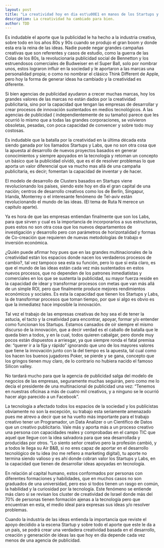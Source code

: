 ```yaml
---
layout: post
title: "La creatividad hoy en dia est\u00E1 en manos de los Startups y Labs no en las Agencias de Publicidad"
description: La creatividad ha cambiado para bien.
author: TDD
---
```


Es indudable el aporte que la publicidad le ha hecho a la industria creativa, sobre todo en los años 80s y 90s cuando se produjo el gran boom y donde esta era la reina de las ideas. Nadie puede negar grandes campañas creativas que son referentes y casos de estudio, como la guerra de las Colas de los 80s, la revolucionaria publicidad social de Bennetton y los estruendosos comerciales de Budweiser en el Super Ball, solo por nombrar unos, estos lograron influir en la sociedad y le aportaron a las marcas una personalidad propia; o como no nombrar el clásico Think Different de Apple, pero hoy la forma de generar ideas ha cambiado y la creatividad es diferente.

Si bien agencias de publicidad ayudaron a crecer muchas marcas, hoy los grandes valores de las marcas no están dados por la creatividad publicitaria, sino por la capacidad que tengan las empresas de desarrollar y crear procesos de innovación sustentados en medios tecnológicos. A las agencias de publicidad ( independientemente de su tamaño) parece que les ocurrió lo mismo que a todas las grandes corporaciones, se volvieron obsoletas, pesadas, con poca capacidad de convencer y sobre todo muy costosas.

Es indudable que la batalla por la creatividad en la última década esta siendo ganada por los llamados Startups y Labs, que no son otra cosa que la apuesta al desarrollo de nuevos proyectos basados en generar conocimientos y siempre apoyados en la tecnología y retoman un concepto un básico que la publicidad olvidó, que es el de resolver problemas lo que aporta un valor diferencial que va mucho mas allá de una campaña publicitaria, es decir; fomentan la capacidad de inventar y de hacer.

El modelo de desarrollo de Clusters basados en Startups viene revolucionando los países, siendo este hoy en día el gran capital de una nación; centros de desarrollo creativos como los de Berlín, Singapur, Irlanda, Monterrey o el interesante fenómeno de Tel-aviv están revolucionando el mundo de las ideas. (El tema de Ruta N merece un capitulo aparte).

Ya es hora de que las empresas entiendan finalmente que son los Labs, para que sirven y cual es la importancia de incorporarlos a sus estructuras, pues estos no son otra cosa que los nuevos departamentos de investigación y desarrollo pero con parámetros de horizontalidad y formas de Co-creación que requieren de nuevas metodologías de trabajo e inversión económica.

¿Quién puede afirmar hoy pues que en las grandes multinacionales de la creatividad están los espacios donde nacen los verdaderos procesos de cambio?, tal vez tampoco sea esta su función, pero lo que si esta claro, es que el mundo de las ideas están cada vez más sustentados en estos nuevos procesos, que no dependen de los patrones inmediatistas y comerciales en los que se sustenta la publicidad, su mayor fuerza reside en la capacidad de idear y transformar procesos con metas que van más allá de un simple ROI, pero que finalmente produce mejores rendimientos económicos y sociales. Es esta la capacidad que tienen los Startups y Labs, la de transformar procesos que toman tiempo, por que si algo es obvio es que la inmediatez hace imposible la innovación.

Tal vez el trabajo de las empresas creativas de hoy sea el de tener la astucia, el tacto y la creatividad para encontrar, apoyar, formar y/o entender como funcionan los Startups. Estamos cansados de oír siempre el mismo discurso de la innovación, que a decir verdad es el caballo de batalla que le queda bien a todos, y en la cual, todos quieren cabalgar, pero donde muy pocos están dispuestos a arriesgar, ya que siempre ronda el fatal premisa de: “querer ir a la fija y rápido” ignorando que uno de los mayores valores que tiene la innovación junto con la del tiempo es la apuesta, tal cual como los hacen los buenos jugadores Poker, se pierde y se gana, concepto que los gringos tienen muy claro, de lo contrario no hubiera nacido el famoso Silicon valley.

 No tardará mucho para que la agencia de publicidad salga del modelo de negocios de las empresas, seguramente muchas seguirán, pero como me lo decía el presidente de una multinacional de publicidad una vez: “Tenemos en nuestras oficinas a más de cuatro mil creativos, y a ninguno se le ocurrió hacer algo parecido a un Facebook”.

La tecnología a afectado todos los espacios de la sociedad y los publicistas obviamente no son la excepción, su trabajo esta seriamente amenazado pues me atrevo a decir que se ha vuelto más importante para el trabajo creativo tener un Programador, un Data Analizer o un Científico de Datos que un creativo publicitario. Vale más y aporta más a un proceso creativo una persona con capacidades reales y comprobadas en el campo TIC que aquel que llegue con la idea salvadora para que sea desarrollada y producidas por otros. “Lo siento señor creativo pero la profesión cambió, y a todos le llega su Air B&B, si no eres capaz de aportar en el desarrollo tecnológico de tu idea (no me refiero a marketing digital), tu aporte no termina siendo valioso y es ahí donde cobran valor los Startups y Labs, en la capacidad que tienen de desarrollar ideas apoyadas en tecnología.

En relación al capital humano, estos conformados por personas con diferentes formaciones y habilidades, que en muchos casos no son graduados de una universidad, pero eso si todos tienen un rasgo en común, la habilidad  y la curiosidad por la tecnología. Este fenómeno se entiende más claro si se revisan los cluster de creatividad de Israel donde más del 70% de personas tienen formación ajenas a la tecnología pero que encuentran en esta, el medio ideal para expresas sus ideas y/o resolver problemas.

Cuando la industria de las ideas entienda la importancia que reviste el apoyo decidido a la escena Startup y sobre todo el aporte que este le da a un país, se podrá crear una verdadera creatividad basada en el desarrollo, creación y generación de ideas las que hoy en día depende cada vez menos de una agencia de publicidad.   
